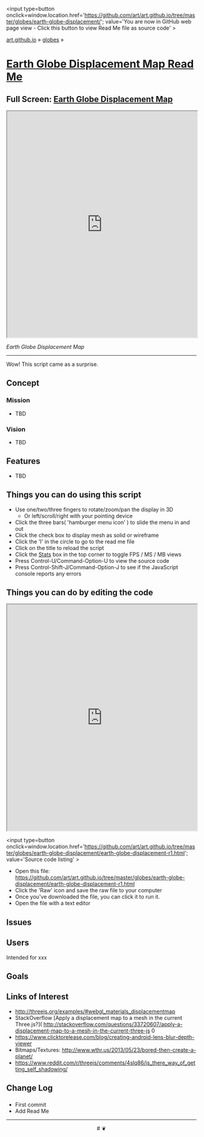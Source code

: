 <span style=display:none; >[You are now in GitHub source code view - click this link to view Read Me file as a web page]
( https://art.github.io/globes/earth-globe-displacement/index.html#readme.md "View file as a web page." ) </span>
<input type=button onclick=window.location.href='https://github.com/art/art.github.io/tree/master/globes/earth-globe-displacement/'; value='You are now in GitHub web page view - Click this button to view Read Me file as source code' >

[art.github.io]( https://art.github.io ) &raquo; [globes]( https://art.github.io/globes/ ) &raquo;

[Earth Globe Displacement Map Read Me]( https://art.github.io/globes/earth-globe-displacement/index.html#readme.md )
===

## Full Screen: [ Earth Globe Displacement Map ]( https://art.github.io/globes/earth-globe-displacement/index.html )


<img src="" style=display:none; width=800 >

<iframe src=https://art.github.io/globes/earth-globe-displacement/index.html width=100% height=600px ></iframe>

_Earth Globe Displacement Map_

***

Wow! This script came as a surprise.

## Concept

### Mission

* TBD

### Vision

* TBD


## Features

* TBD


## Things you can do using this script

* Use one/two/three fingers to rotate/zoom/pan the display in 3D
	* Or left/scroll/right with your pointing device 
* Click the three bars( 'hamburger menu icon' ) to slide the menu in and out
* Click the check box to display mesh as solid or wireframe
* Click the 'I' in the circle to go to the read me file
* Click on the title to reload the script
* Click the [Stats]( https://github.com/mrdoob/stats.js/ ) box in the top corner to toggle FPS / MS / MB views
* Press Control-U/Command-Option-U to view the source code
* Press Control-Shift-J/Command-Option-J to see if the JavaScript console reports any errors



## Things you can do by editing the code

<iframe src='https://jaanga.github.io/cookbook-html/examples/libraries/ace-editor/ace-view-r1.html#
	https://art.github.io/globes/earth-globe-displacement/earth-globe-displacement-r1.html' width=100% height=600 ></iframe>

<input type=button onclick=window.location.href='https://github.com/art/art.github.io/tree/master/globes/earth-globe-displacement/earth-globe-displacement-r1.html';
value='Source code listing' >


* Open this file: https://github.com/art/art.github.io/tree/master/globes/earth-globe-displacement/earth-globe-displacement-r1.html
* Click the 'Raw' icon and save the raw file to your computer
* Once you've downloaded the file, you can click it to run it.
* Open the file with a text editor


## Issues


## Users

Intended for xxx


## Goals


## Links of Interest

* http://threejs.org/examples/#webgl_materials_displacementmap
* StackOverflow [Apply a displacement map to a mesh in the current Three.js?]( http://stackoverflow.com/questions/33720607/apply-a-displacement-map-to-a-mesh-in-the-current-three-js 0
* https://www.clicktorelease.com/blog/creating-android-lens-blur-depth-viewer 
* Bitmaps/Textures: http://www.wthr.us/2013/05/23/bored-then-create-a-planet/
* https://www.reddit.com/r/threejs/comments/4slq86/is_there_way_of_getting_self_shadowing/


## Change Log

### 

* First commit
* Add Read Me


***

<center title='art.github.io ~ your 3D sunny place' >
# <a href=javascript:window.scrollTo(0,0); style=text-decoration:none; > ❦ </a>
</center>
